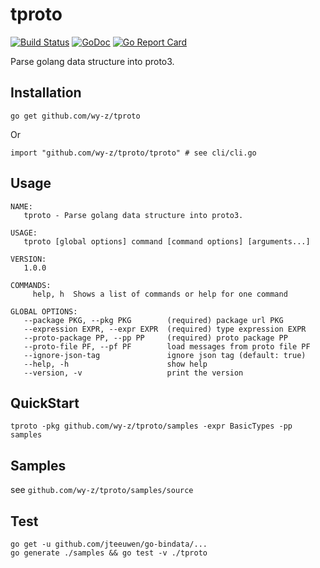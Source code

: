 # tproto
[![Build Status](https://travis-ci.org/wy-z/tproto.svg?branch=master)](https://travis-ci.org/wy-z/tproto) [![GoDoc](https://godoc.org/github.com/wy-z/tproto?status.svg)](http://godoc.org/github.com/wy-z/tproto) [![Go Report Card](https://goreportcard.com/badge/github.com/wy-z/tproto)](https://goreportcard.com/report/github.com/wy-z/tproto)

Parse golang data structure into proto3.

## Installation
```
go get github.com/wy-z/tproto
```
Or
```
import "github.com/wy-z/tproto/tproto" # see cli/cli.go
```

## Usage
```
NAME:
   tproto - Parse golang data structure into proto3.

USAGE:
   tproto [global options] command [command options] [arguments...]

VERSION:
   1.0.0

COMMANDS:
     help, h  Shows a list of commands or help for one command

GLOBAL OPTIONS:
   --package PKG, --pkg PKG        (required) package url PKG
   --expression EXPR, --expr EXPR  (required) type expression EXPR
   --proto-package PP, --pp PP     (required) proto package PP
   --proto-file PF, --pf PF        load messages from proto file PF
   --ignore-json-tag               ignore json tag (default: true)
   --help, -h                      show help
   --version, -v                   print the version
```

## QuickStart

`tproto -pkg github.com/wy-z/tproto/samples -expr BasicTypes -pp samples`

## Samples

see `github.com/wy-z/tproto/samples/source`

## Test

```
go get -u github.com/jteeuwen/go-bindata/...
go generate ./samples && go test -v ./tproto
```